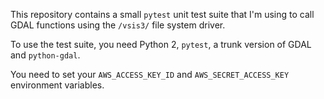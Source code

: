 
This repository contains a small `pytest` unit test suite that I'm using to call GDAL functions using the `/vsis3/` file system driver.

To use the test suite, you need Python 2, `pytest`, a trunk version of GDAL and `python-gdal`.

You need to set your `AWS_ACCESS_KEY_ID` and `AWS_SECRET_ACCESS_KEY` environment variables.
